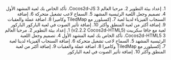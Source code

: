 <div dir='RTL'>
1. إعداد بيئة التطوير
2. مرحبا العالم Cocos2d-JS
3. تأكد الخاص بك لعبة المشهد الأول
4. تصميم وجعل اللعبة الرئيسية المشهد
5. السماح لاعب تشغيل متحركة
6. إضافة السنجاب الفيزياء لدينا لعبة
7. إكسبلورر مع TiledMap وكاميرا
8. اضافة عملة والعقبات
9. إضافة أكثر من لعبة المنطق وأكثر
10. إضافة تأثير الصوت في لعبة الباركور
الباركور لعبة مع جافا سكريبت (v2.2.2 Cocos2d-HTML5)
1. إعداد بيئة التطوير
2. مرحبا العالم Cocos2d-HTML5
3. تأكد الخاص بك لعبة المشهد الأول
4. تصميم وجعل اللعبة الرئيسية المشهد
5. السماح لاعب تشغيل متحركة
6. إضافة السنجاب الفيزياء لدينا لعبة
7. إكسبلورر مع TiledMap وكاميرا
8. اضافة عملة والعقبات
9. إضافة أكثر من لعبة المنطق وأكثر
10. إضافة تأثير الصوت في لعبة الباركور
</div>
